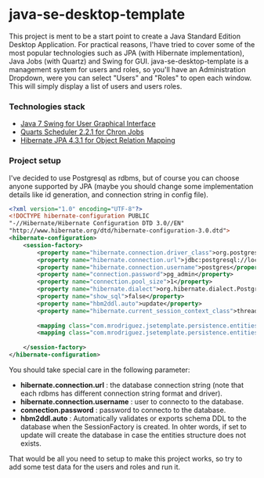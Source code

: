 java-se-desktop-template
========================
This project is ment to be a start point to create a Java Standard Edition Desktop Application. For practical reasons, I'have tried to cover some of the most popular technologies such as JPA (with Hibernate implementation), Java Jobs (with Quartz) and Swing for GUI.
java-se-desktop-template is a management system for users and roles, so you'll have an Administration Dropdown, were you can select "Users" and "Roles" to open each window. This will simply display a list of users and users roles.

### Technologies stack

* [Java 7 Swing for User Graphical Interface](http://docs.oracle.com/javase/8/docs/technotes/guides/swing/)
* [Quarts Scheduler 2.2.1 for Chron Jobs](http://quartz-scheduler.org/)
* [Hibernate JPA 4.3.1 for Object Relation Mapping](http://hibernate.org/orm/)

### Project setup
I've decided to use Postgresql as rdbms, but of course you can choose anyone supported by JPA (maybe you should change some implementation details like id generation, and connection string in config file). 

```xml
<?xml version="1.0" encoding="UTF-8"?>
<!DOCTYPE hibernate-configuration PUBLIC
"-//Hibernate/Hibernate Configuration DTD 3.0//EN"
"http://www.hibernate.org/dtd/hibernate-configuration-3.0.dtd">
<hibernate-configuration>
    <session-factory>
        <property name="hibernate.connection.driver_class">org.postgresql.Driver</property>
        <property name="hibernate.connection.url">jdbc:postgresql://localhost:5432/jsetemplate_db</property>
        <property name="hibernate.connection.username">postgres</property>
        <property name="connection.password">pg_admin</property>
        <property name="connection.pool_size">1</property>
        <property name="hibernate.dialect">org.hibernate.dialect.PostgreSQLDialect</property>
        <property name="show_sql">false</property>
        <property name="hbm2ddl.auto">update</property>
        <property name="hibernate.current_session_context_class">thread</property>
  
        <mapping class="com.mrodriguez.jsetemplate.persistence.entities.UserEntity" />
        <mapping class="com.mrodriguez.jsetemplate.persistence.entities.UserRoleEntity" />
        
    </session-factory>
</hibernate-configuration>
```
You should take special care in the following parameter:
* **hibernate.connection.url** : the database connection string (note that each rdbms has different connection string format and driver).
* **hibernate.connection.username** : user to connecto to the database.
* **connection.password** : password to connecto to the database.
* **hbm2ddl.auto** : Automatically validates or exports schema DDL to the database when the SessionFactory is created. In ohter words, if set to update will create the database in case the entities structure does not exists.

That would be all you need to setup to make this project works, so try to add some test data for the users and roles and run it.
